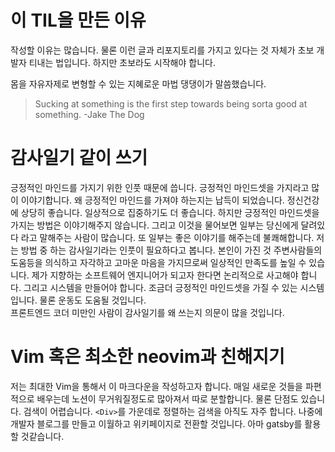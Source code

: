 # 이 TIL을 만든 이유

작성할 이유는 많습니다. 
물론 이런 글과 리포지토리를 가지고 있다는 것 자체가 초보 개발자 티내는 법입니다. 하지만 초보라도 시작해야 합니다.

몸을 자유자제로 변형할 수 있는 지혜로운 마법 댕댕이가 말씀했습니다.

> Sucking at something is the first step towards being sorta good at something.
> -Jake The Dog

# 감사일기 같이 쓰기

긍정적인 마인드를 가지기 위한 인풋 때문에 씁니다. 긍정적인 마인드셋을 가지라고 많이 이야기합니다. 왜 긍정적인 마인드를 가져야 하는지는 납득이 되었습니다. 정신건강에 상당히 좋습니다. 일상적으로 집중하기도 더 좋습니다. 하지만 긍정적인 마인드셋을 가지는 방법은 이야기해주지 않습니다. 그리고 이것을 물어보면 일부는 당신에게 달려있다 라고 말해주는 사람이 많습니다. 또 일부는 좋은 이야기를 해주는데 불쾌해합니다. 저는 방법 중 하는 감사일기라는 인풋이 필요하다고 봅니다. 본인이 가진 것 주변사람들의 도움등을 의식하고 자각하고 고마운 마음을 가지므로써 일상적인 만족도를 높일 수 있습니다. 
제가 지향하는 소프트웨어 엔지니어가 되고자 한다면 논리적으로 사고해야 합니다. 그리고 시스템을 만들어야 합니다. 조금더 긍정적인 마인드셋을 가질 수 있는 시스템입니다. 물론 운동도 도움될 것입니다.  
프론트엔드 코더 미만인 사람이 감사일기를 왜 쓰는지 의문이 많을 것입니다.

# Vim 혹은 최소한 neovim과 친해지기

저는 최대한 Vim을 통해서 이 마크다운을 작성하고자 합니다. 매일 새로운 것들을 파편적으로 배우는데 노션이 무거워질정도로 많아져서 따로 분할합니다. 물론 단점도 있습니다. 검색이 어렵습니다. `<Div>`를 가운데로 정렬하는 검색을 아직도 자주 합니다. 나중에 개발자 블로그를 만들고 이월하고 위키페이지로 전환할 것입니다. 아마 gatsby를 활용할 것같습니다. 


